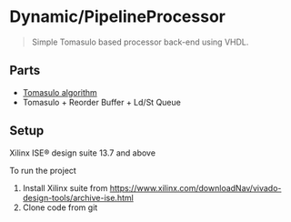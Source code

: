 # Dynamic/PipelineProcessor
>   Simple Tomasulo based processor back-end using VHDL.

## Parts
* [Tomasulo algorithm](readme2.md)
* Tomasulo + Reorder Buffer + Ld/St Queue


## Setup
Xilinx ISE® design suite 13.7 and above

To run the project 

1. Install Xilinx suite from https://www.xilinx.com/downloadNav/vivado-design-tools/archive-ise.html
2. Clone code from git



